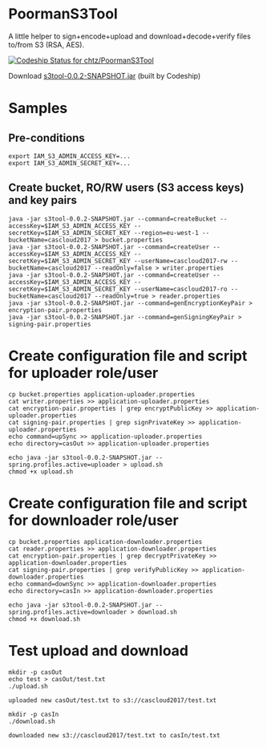 # PoormanS3Tool

A little helper to sign+encode+upload and download+decode+verify files to/from S3 (RSA, AES).

[ ![Codeship Status for chtz/PoormanS3Tool](https://codeship.com/projects/99154270-b4b1-0133-4775-3e023a4cadff/status?branch=master)](https://codeship.com/projects/133982)

Download [s3tool-0.0.2-SNAPSHOT.jar](https://s3-eu-west-1.amazonaws.com/www.opensource.p.iraten.ch/s3tool-0.0.2-SNAPSHOT.jar) (built by Codeship)

# Samples

## Pre-conditions

```
export IAM_S3_ADMIN_ACCESS_KEY=...
export IAM_S3_ADMIN_SECRET_KEY=... 
```

## Create bucket, RO/RW users (S3 access keys) and key pairs

```
java -jar s3tool-0.0.2-SNAPSHOT.jar --command=createBucket --accessKey=$IAM_S3_ADMIN_ACCESS_KEY --secretKey=$IAM_S3_ADMIN_SECRET_KEY --region=eu-west-1 --bucketName=cascloud2017 > bucket.properties
java -jar s3tool-0.0.2-SNAPSHOT.jar --command=createUser --accessKey=$IAM_S3_ADMIN_ACCESS_KEY --secretKey=$IAM_S3_ADMIN_SECRET_KEY --userName=cascloud2017-rw --bucketName=cascloud2017 --readOnly=false > writer.properties
java -jar s3tool-0.0.2-SNAPSHOT.jar --command=createUser --accessKey=$IAM_S3_ADMIN_ACCESS_KEY --secretKey=$IAM_S3_ADMIN_SECRET_KEY --userName=cascloud2017-ro --bucketName=cascloud2017 --readOnly=true > reader.properties
java -jar s3tool-0.0.2-SNAPSHOT.jar --command=genEncryptionKeyPair > encryption-pair.properties
java -jar s3tool-0.0.2-SNAPSHOT.jar --command=genSigningKeyPair > signing-pair.properties
```

# Create configuration file and script for uploader role/user 

```
cp bucket.properties application-uploader.properties
cat writer.properties >> application-uploader.properties
cat encryption-pair.properties | grep encryptPublicKey >> application-uploader.properties
cat signing-pair.properties | grep signPrivateKey >> application-uploader.properties
echo command=upSync >> application-uploader.properties
echo directory=casOut >> application-uploader.properties

echo java -jar s3tool-0.0.2-SNAPSHOT.jar --spring.profiles.active=uploader > upload.sh
chmod +x upload.sh
```

# Create configuration file and script for downloader role/user

```
cp bucket.properties application-downloader.properties
cat reader.properties >> application-downloader.properties
cat encryption-pair.properties | grep decryptPrivateKey >> application-downloader.properties
cat signing-pair.properties | grep verifyPublicKey >> application-downloader.properties
echo command=downSync >> application-downloader.properties
echo directory=casIn >> application-downloader.properties

echo java -jar s3tool-0.0.2-SNAPSHOT.jar --spring.profiles.active=downloader > download.sh
chmod +x download.sh
```

# Test upload and download

```
mkdir -p casOut
echo test > casOut/test.txt
./upload.sh 
```

```
uploaded new casOut/test.txt to s3://cascloud2017/test.txt
```

```
mkdir -p casIn
./download.sh
```

```
downloaded new s3://cascloud2017/test.txt to casIn/test.txt
```
